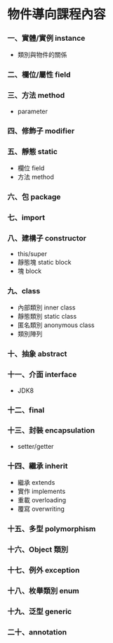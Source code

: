 # 物件導向課程內容
### 一、實體/實例 instance
+ 類別與物件的關係
### 二、欄位/屬性 field
### 三、方法 method
+ parameter
### 四、修飾子 modifier
### 五、靜態 static
+ 欄位 field
+ 方法 method
### 六、包 package
### 七、import
### 八、建構子 constructor
+ this/super
+ 靜態塊 static block
+ 塊 block
### 九、class
+ 內部類別 inner class
+ 靜態類別 static class
+ 匿名類別 anonymous class
+ 類別陣列
### 十、抽象 abstract
### 十一、介面 interface
+ JDK8
### 十二、final
### 十三、封裝 encapsulation
+ setter/getter
### 十四、繼承 inherit
+ 繼承 extends
+ 實作 implements
+ 重載 overloading
+ 覆寫 overwriting
### 十五、多型 polymorphism
### 十六、Object 類別
### 十七、例外 exception
### 十八、枚舉類別 enum
### 十九、泛型 generic
### 二十、annotation

